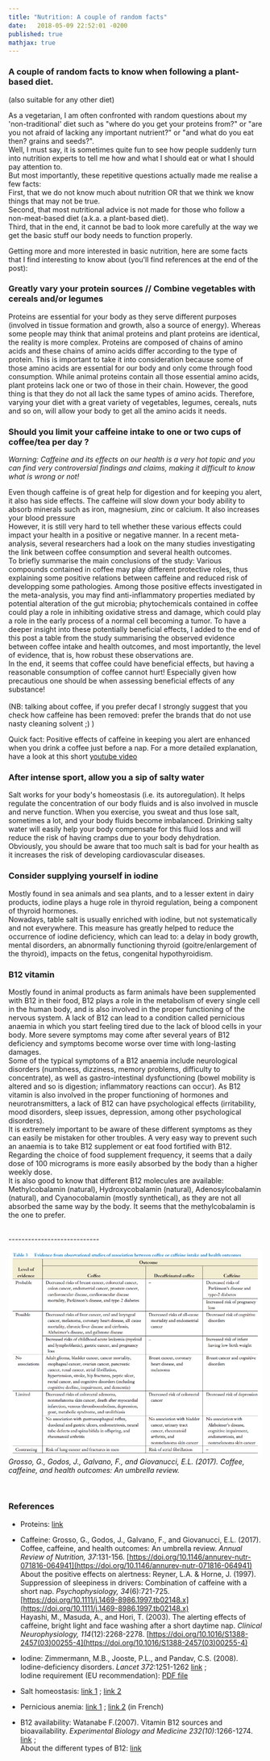 ```yaml
---
title: "Nutrition: A couple of random facts"
date:   2018-05-09 22:52:01 -0200
published: true
mathjax: true
---
```


### A couple of random facts to know when following a plant-based diet. 
(also suitable for any other diet)

As a vegetarian, I am often confronted with random questions about my 'non-traditional' diet such as "where do you get your proteins from?" or "are you not afraid of lacking any important nutrient?" or "and what do you eat then? grains and seeds?". <br>
Well, I must say, it is sometimes quite fun to see how people suddenly turn into nutrition experts to tell me how and what I should eat or what I should pay attention to. <br>
But most importantly, these repetitive questions actually made me realise a few facts: <br>
First, that we do not know much about nutrition OR that we think we know things that may not be true. <br>
Second, that most nutritional advice is not made for those who follow a non-meat-based diet (a.k.a. a plant-based diet). <br>
Third, that in the end, it cannot be bad to look more carefully at the way we get the basic stuff our body needs to function properly. <br>

Getting more and more interested in basic nutrition, here are some facts that I find interesting to know about (you'll find references at the end of the post): 

### Greatly vary your protein sources // Combine vegetables with cereals and/or legumes <br>
Proteins are essential for your body as they serve different purposes (involved in tissue formation and growth, also a source of energy). 
Whereas some people may think that animal proteins and plant proteins are identical, the reality is more complex. Proteins are composed of chains of amino acids and these chains of amino acids differ according to the type of protein. This is important to take it into consideration because some of those amino acids are essential for our body and only come through food consumption. 
While animal proteins contain all those essential amino acids, plant proteins lack one or two of those in their chain. However, the good thing is that they do not all lack the same types of amino acids. Therefore, varying your diet with a great variety of vegetables, legumes, cereals, nuts and so on, will allow your body to get all the amino acids it needs. 

### Should you limit your caffeine intake to one or two cups of coffee/tea per day ? <br>
*Warning: Caffeine and its effects on our health is a very hot topic and you can find very controversial findings and claims, making it difficult to know what is wrong or not!* <br>

Even though caffeine is of great help for digestion and for keeping you alert, it also has side effects.
The caffeine will slow down your body ability to absorb minerals such as iron, magnesium, zinc or calcium. It also increases your blood pressure <br>
However, it is still very hard to tell whether these various effects could impact your health in a positive or negative manner. 
In a recent meta-analysis, several researchers had a look on the many studies investigating the link between coffee consumption and several health outcomes. <br>
To briefly summarise the main conclusions of the study: Various compounds contained in coffee may play different protective roles, thus explaining some positive relations between caffeine and reduced risk of developping some pathologies. Among those positive effects investigated in the meta-analysis, you may find anti-inflammatory properties mediated by potential alteration of the gut microbia; phytochemicals contained in coffee could play a role in inhibiting oxidative stress and damage, which could play a role in the early process of a normal cell becoming a tumor. To have a deeper insight into these potentially beneficial effects, I added to the end of this post a table from the study summarising the observed evidence between coffee intake and health outcomes, and most importantly, the level of evidence, that is, how robust these observations are. <br>
In the end, it seems that coffee could have beneficial effects, but having a reasonable consumption of coffee cannot hurt! Especially given how precautious one should be when assessing beneficial effects of any substance!<br>
<br>
(NB: talking about coffee, if you prefer decaf I strongly suggest that you check how caffeine has been removed: prefer the brands that do not use nasty cleaning solvent ;) ) <br>

Quick fact: Positive effects of caffeine in keeping you alert are enhanced when you drink a coffee just before a nap. For a more detailed explanation, have a look at this short [youtube video](https://www.youtube.com/watch?v=CaI5LWj6ams)
<br>
### After intense sport, allow you a sip of salty water <br>
Salt works for your body's homeostasis (i.e. its autoregulation). It helps regulate the concentration of our body fluids and is also involved in muscle and nerve function. When you exercise, you sweat and thus lose salt, sometimes a lot, and your body fluids become imbalanced. Drinking salty water will easily help your body compensate for this fluid loss and will reduce the risk of having cramps due to your body dehydration. <br>
Obviously, you should be aware that too much salt is bad for your health as it increases the risk of developing cardiovascular diseases.

### Consider supplying yourself in iodine <br>
Mostly found in sea animals and sea plants, and to a lesser extent in dairy products, iodine plays a huge role in thyroid regulation, being a component of thyroid hormones. <br>
Nowadays, table salt is usually enriched with iodine, but not systematically and not everywhere. This measure has greatly helped to reduce the occurrence of iodine deficiency, which can lead to: a delay in body growth, mental disorders, an abnormally functioning thyroid (goitre/enlargement of the thyroid), impacts on the fetus, congenital hypothyroidism. <br>
  
### B12 vitamin <br>
Mostly found in animal products as farm animals have been supplemented with B12 in their food, B12 plays a role in the metabolism of every single cell in the human body, and is also involved in the proper functioning of the nervous system.
A lack of B12 can lead to a condition called pernicious anaemia in which you start feeling tired due to the lack of blood cells in your body. More severe symptoms may come after several years of B12 deficiency and symptoms become worse over time with long-lasting damages. <br>
Some of the typical symptoms of a B12 anaemia include neurological disorders (numbness, dizziness, memory problems, difficulty to concentrate), as well as gastro-intestinal dysfunctioning (bowel mobility is altered and so is digestion; inflammatory reactions can occur). As B12 vitamin is also involved in the proper functioning of hormones and neurotransmitters, a lack of B12 can have psychological effects (irritability, mood disorders, sleep issues, depression, among other psychological disorders). <br>
It is extremely important to be aware of these different symptoms as they can easily be mistaken for other troubles.
A very easy way to prevent such an anaemia is to take B12 supplement or eat food fortified with B12. <br>
Regarding the choice of food supplement frequency, it seems that a daily dose of 100 micrograms is more easily absorbed by the body than a higher weekly dose. <br>
It is also good to know that different B12 molecules are available: Methylcobalamin (natural), Hydroxycobalamin (natural), Adenosylcobalamin (natural), and Cyanocobalamin (mostly synthetical), as they are not all absorbed the same way by the body.
It seems that the methylcobalamin is the one to prefer.

<br>
----------------------------
<br>

![Table3_Grossetal2017](/pdf/gross2017_table3.png)
*Grosso, G., Godos, J., Galvano, F., and Giovanucci, E.L. (2017). Coffee, caffeine, and health outcomes: An umbrella review.* <br>

<br>

### References
- Proteins: [link](https://nutritionstudies.org/animal-vs-plant-protein/)

- Caffeine: Grosso, G., Godos, J., Galvano, F., and Giovanucci, E.L. (2017). Coffee, caffeine, and health outcomes: An umbrella review. *Annual Review of Nutrition, 37*:131-156. [https://doi.org/10.1146/annurev-nutr-071816-064941](https://doi.org/10.1146/annurev-nutr-071816-064941) <br>
About the positive effects on alertness: Reyner, L.A. & Horne, J. (1997). Suppression of sleepiness in drivers: Combination of caffeine with a short nap. *Psychophysiology, 34*(6):721-725. [https://doi.org/10.1111/j.1469-8986.1997.tb02148.x](https://doi.org/10.1111/j.1469-8986.1997.tb02148.x) <br> 
Hayashi, M., Masuda, A., and Hori, T. (2003). The alerting effects of caffeine, bright light and face washing after a short daytime nap. *Clinical Neurophysiology, 114*(12):2268-2278. [https://doi.org/10.1016/S1388-2457(03)00255-4](https://doi.org/10.1016/S1388-2457(03)00255-4) <br>

- Iodine: Zimmermann, M.B., Jooste, P.L., and Pandav, C.S. (2008). Iodine-deficiency disorders. *Lancet 372*:1251-1262 
[link](https://www.thelancet.com/journals/lancet/article/PIIS0140673608610053/abstract?code=lancet-site) ; <br>
Iodine requirement (EU recommendation): [PDF file](https://www.efsa.europa.eu/sites/default/files/assets/DRV_Summary_tables_jan_17.pdf)

- Salt homeostasis: [link 1](http://healthyeating.sfgate.com/importance-water-salt-body-homeostasis-10409.html) ; [link 2](https://www.dwfitnessfirst.com/inside-track/nutrition/salt-and-exercise-why-salt-is-an-essential-part-of-your-workout/)

- Pernicious anemia: [link 1](https://www.nhlbi.nih.gov/health-topics/pernicious-anemia#Signs,-Symptoms,-and-Complications) ; [link 2](http://www.vitamine-b12.net/symptomes-carence-vitamine-b12/) (in French) 

- B12 availability: Watanabe F.(2007). Vitamin B12 sources and bioavailability.  *Experimental Biology and Medicine 232(10)*:1266-1274. 
[link](http://journals.sagepub.com/doi/abs/10.3181/0703-MR-67?url_ver=Z39.88-2003&rfr_id=ori:rid:crossref.org&rfr_dat=cr_pub%3dpubmed) ; <br>
About the different types of B12: [link](https://www.nature.com/articles/ejcn2014165?foxtrotcallback=true)
